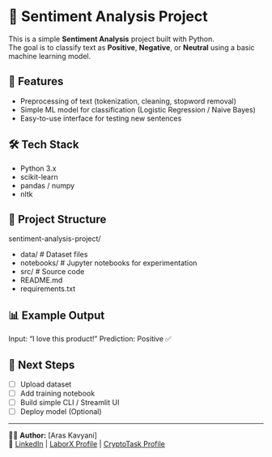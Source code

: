 # 🧠 Sentiment Analysis Project

This is a simple **Sentiment Analysis** project built with Python.  
The goal is to classify text as **Positive**, **Negative**, or **Neutral** using a basic machine learning model.

## 🚀 Features
- Preprocessing of text (tokenization, cleaning, stopword removal)
- Simple ML model for classification (Logistic Regression / Naive Bayes)
- Easy-to-use interface for testing new sentences

## 🛠 Tech Stack
- Python 3.x
- scikit-learn
- pandas / numpy
- nltk

## 📂 Project Structure
sentiment-analysis-project/
- data/              # Dataset files
- notebooks/         # Jupyter notebooks for experimentation
- src/               # Source code
- README.md
- requirements.txt

## 📊 Example Output
Input: “I love this product!”
Prediction: Positive ✅

## 📝 Next Steps
- [ ] Upload dataset  
- [ ] Add training notebook  
- [ ] Build simple CLI / Streamlit UI  
- [ ] Deploy model (Optional)

---

👨‍💻 **Author:** [Aras Kavyani]  
🔗 [LinkedIn](#www.linkedin.com/in/aras-kavyani) | [LaborX Profile](#www.laborx.com/customers/users/id409982?ref=409982) | [CryptoTask Profile](#www.cryptotask.org/en/freelancers/aras-kavyan/46480)
